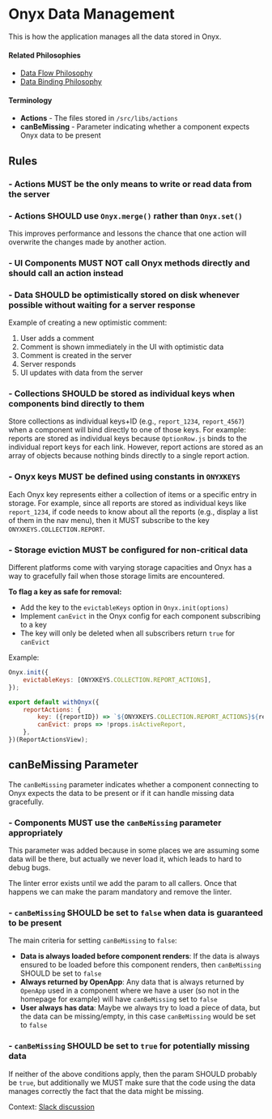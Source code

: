 # Onyx Data Management
This is how the application manages all the data stored in Onyx.

#### Related Philosophies
- [Data Flow Philosophy](/contributingGuides/philosophies/DATA-FLOW.md)
- [Data Binding Philosophy](/contributingGuides/philosophies/DATA-BINDING.md)

#### Terminology
- **Actions** - The files stored in `/src/libs/actions`
- **canBeMissing** - Parameter indicating whether a component expects Onyx data to be present

## Rules
### - Actions MUST be the only means to write or read data from the server
### - Actions SHOULD use `Onyx.merge()` rather than `Onyx.set()`
This improves performance and lessons the chance that one action will overwrite the changes made by another action.

### - UI Components MUST NOT call Onyx methods directly and should call an action instead
### - Data SHOULD be optimistically stored on disk whenever possible without waiting for a server response
Example of creating a new optimistic comment:
1. User adds a comment
2. Comment is shown immediately in the UI with optimistic data
3. Comment is created in the server
4. Server responds
5. UI updates with data from the server

### - Collections SHOULD be stored as individual keys when components bind directly to them
Store collections as individual keys+ID (e.g., `report_1234`, `report_4567`) when a component will bind directly to one of those keys. For example: reports are stored as individual keys because `OptionRow.js` binds to the individual report keys for each link. However, report actions are stored as an array of objects because nothing binds directly to a single report action.

### - Onyx keys MUST be defined using constants in `ONYXKEYS`
Each Onyx key represents either a collection of items or a specific entry in storage. For example, since all reports are stored as individual keys like `report_1234`, if code needs to know about all the reports (e.g., display a list of them in the nav menu), then it MUST subscribe to the key `ONYXKEYS.COLLECTION.REPORT`.

### - Storage eviction MUST be configured for non-critical data
Different platforms come with varying storage capacities and Onyx has a way to gracefully fail when those storage limits are encountered.

**To flag a key as safe for removal:**
- Add the key to the `evictableKeys` option in `Onyx.init(options)`
- Implement `canEvict` in the Onyx config for each component subscribing to a key
- The key will only be deleted when all subscribers return `true` for `canEvict`

Example:
```js
Onyx.init({
    evictableKeys: [ONYXKEYS.COLLECTION.REPORT_ACTIONS],
});

export default withOnyx({
    reportActions: {
        key: ({reportID}) => `${ONYXKEYS.COLLECTION.REPORT_ACTIONS}${reportID}`,
        canEvict: props => !props.isActiveReport,
    },
})(ReportActionsView);
```

## canBeMissing Parameter

The `canBeMissing` parameter indicates whether a component connecting to Onyx expects the data to be present or if it can handle missing data gracefully.

### - Components MUST use the `canBeMissing` parameter appropriately
This parameter was added because in some places we are assuming some data will be there, but actually we never load it, which leads to hard to debug bugs.

The linter error exists until we add the param to all callers. Once that happens we can make the param mandatory and remove the linter.

### - `canBeMissing` SHOULD be set to `false` when data is guaranteed to be present
The main criteria for setting `canBeMissing` to `false`:

- **Data is always loaded before component renders**: If the data is always ensured to be loaded before this component renders, then `canBeMissing` SHOULD be set to `false`
- **Always returned by OpenApp**: Any data that is always returned by `OpenApp` used in a component where we have a user (so not in the homepage for example) will have `canBeMissing` set to `false`
- **User always has data**: Maybe we always try to load a piece of data, but the data can be missing/empty, in this case `canBeMissing` would be set to `false`

### - `canBeMissing` SHOULD be set to `true` for potentially missing data
If neither of the above conditions apply, then the param SHOULD probably be `true`, but additionally we MUST make sure that the code using the data manages correctly the fact that the data might be missing.

Context: [Slack discussion](https://expensify.slack.com/archives/C03TQ48KC/p1741208342513379)